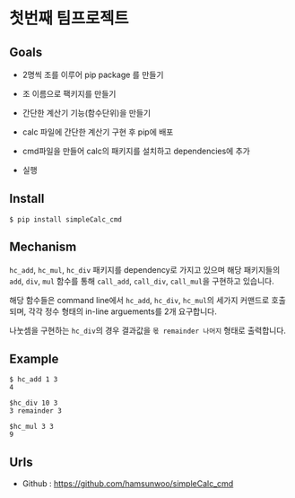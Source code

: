 # 첫번째 팀프로젝트

## Goals
- 2명씩 조를 이루어 pip package 를 만들기
- 조 이름으로 팩키지를 만들기
- 간단한 계산기 기능(함수단위)을 만들기
- calc 파일에 간단한 계산기 구현 후 pip에 배포 
- cmd파일을 만들어 calc의 패키지를 설치하고 dependencies에 추가

- 실행 

## Install

```
$ pip install simpleCalc_cmd
```

## Mechanism
`hc_add`, `hc_mul`, `hc_div` 패키지를 dependency로 가지고 있으며 해당 패키지들의 `add`, `div`, `mul` 함수를 통해 `call_add`, `call_div`, `call_mul`을 구현하고 있습니다.

해당 함수들은 command line에서 `hc_add`, `hc_div`, `hc_mul`의 세가지 커맨드로 호출되며, 각각 정수 형태의 in-line arguements를 2개 요구합니다. 

나눗셈을 구현하는 `hc_div`의 경우 결과값을 `몫 remainder 나머지` 형태로 출력합니다.

## Example
```
$ hc_add 1 3
4

$hc_div 10 3
3 remainder 3

$hc_mul 3 3
9
```

## Urls
- Github : https://github.com/hamsunwoo/simpleCalc_cmd
